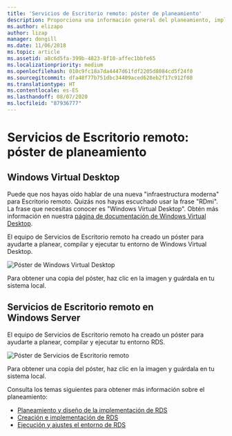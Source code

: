 ```yaml
---
title: 'Servicios de Escritorio remoto: póster de planeamiento'
description: Proporciona una información general del planeamiento, implementación y ejecución de los Servicios de Escritorio remoto
ms.author: elizapo
author: lizap
manager: dongill
ms.date: 11/06/2018
ms.topic: article
ms.assetid: a8c6d5fa-399b-4823-8f10-affec1bbfe65
ms.localizationpriority: medium
ms.openlocfilehash: 010c9fc18a7da4447d61fdf2205d8084cd5f24f0
ms.sourcegitcommit: dfa48f77b751dbc34409aced628eb2f17c912f08
ms.translationtype: HT
ms.contentlocale: es-ES
ms.lasthandoff: 08/07/2020
ms.locfileid: "87936777"
---
```

# <a name="remote-desktop-services---planning-poster"></a>Servicios de Escritorio remoto: póster de planeamiento

## <a name="windows-virtual-desktop"></a>Windows Virtual Desktop

Puede que nos hayas oído hablar de una nueva "infraestructura moderna" para Escritorio remoto. Quizás nos hayas escuchado usar la frase "RDmi". La frase que necesitas conocer es "Windows Virtual Desktop". Obtén más información en nuestra [página de documentación de Windows Virtual Desktop](/azure/virtual-desktop/).

El equipo de Servicios de Escritorio remoto ha creado un póster para ayudarte a planear, compilar y ejecutar tu entorno de Windows Virtual Desktop.

![Póster de Windows Virtual Desktop](./media/wvd-poster-download.png)

Para obtener una copia del póster, haz clic en la imagen y guárdala en tu sistema local.

## <a name="remote-desktop-services-in-windows-server"></a>Servicios de Escritorio remoto en Windows Server

El equipo de Servicios de Escritorio remoto ha creado un póster para ayudarte a planear, compilar y ejecutar tu entorno RDS.

![Póster de Servicios de Escritorio remoto](./media/rds-poster-download.png)

Para obtener una copia del póster, haz clic en la imagen y guárdala en tu sistema local.

Consulta los temas siguientes para obtener más información sobre el planeamiento:

- [Planeamiento y diseño de la implementación de RDS](rds-plan-and-design.md)
- [Creación e implementación de RDS](rds-build-and-deploy.md)
- [Ejecución y ajustes el entorno de RDS](rds-run-and-tune.md)
